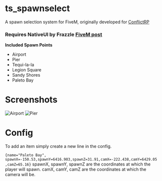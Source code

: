 # ts_spawnselect
A spawn selection system for FiveM, originally developed for [ConflictRP](http://gtarp.gg)

### Requires NativeUI by Frazzle [FiveM post](https://forum.fivem.net/t/release-dev-nativeuilua/98318)

__Included Spawn Points__
* Airport
* Pier
* Tequi-la-la
* Legion Square
* Sandy Shores
* Paleto Bay

# Screenshots
![Airport](https://i.imgur.com/nnIDHpQ.png)
![Pier](https://i.imgur.com/oJhLtrt.png)

# Config
To add an item simply create a new line in the config.

`{name="Paleto Bay", spawnX=-150.53,spawnY=6416.903,spawnZ=31.91,camX=-222.438,camY=6429.05,camZ=65.16}`
spawnX, spawnY, spawnZ are the coordinates at which the player will spawn. camX, camY, camZ are the coordinates at which the camera will be.
